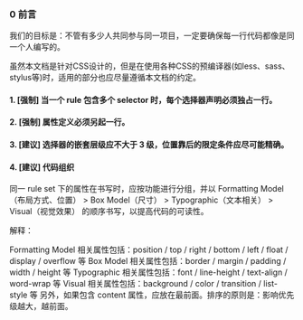 ### 0 前言

我们的目标是：不管有多少人共同参与同一项目，一定要确保每一行代码都像是同一个人编写的。

虽然本文档是针对CSS设计的，但是在使用各种CSS的预编译器(如less、sass、stylus等)时，适用的部分也应尽量遵循本文档的约定。

#### 1. [强制] 当一个 rule 包含多个 selector 时，每个选择器声明必须独占一行。
#### 2. [强制] 属性定义必须另起一行。
#### 3. [建议] 选择器的嵌套层级应不大于 3 级，位置靠后的限定条件应尽可能精确。
#### 4. [建议] 代码组织

同一 rule set 下的属性在书写时，应按功能进行分组，并以 Formatting Model（布局方式、位置） > Box Model（尺寸） > Typographic（文本相关） > Visual（视觉效果） 的顺序书写，以提高代码的可读性。

解释：

Formatting Model 相关属性包括：position / top / right / bottom / left / float / display / overflow 等
Box Model 相关属性包括：border / margin / padding / width / height 等
Typographic 相关属性包括：font / line-height / text-align / word-wrap 等
Visual 相关属性包括：background / color / transition / list-style 等
另外，如果包含 content 属性，应放在最前面。排序的原则是：影响优先级越大，越前面。

